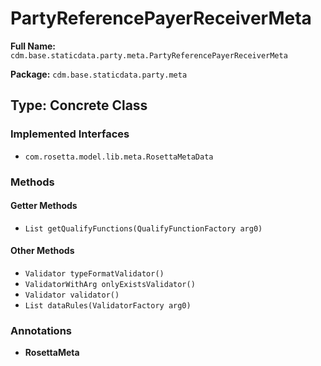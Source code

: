 # PartyReferencePayerReceiverMeta

**Full Name:** `cdm.base.staticdata.party.meta.PartyReferencePayerReceiverMeta`

**Package:** `cdm.base.staticdata.party.meta`

## Type: Concrete Class

### Implemented Interfaces

- `com.rosetta.model.lib.meta.RosettaMetaData`

### Methods

#### Getter Methods

- `List getQualifyFunctions(QualifyFunctionFactory arg0)`

#### Other Methods

- `Validator typeFormatValidator()`
- `ValidatorWithArg onlyExistsValidator()`
- `Validator validator()`
- `List dataRules(ValidatorFactory arg0)`

### Annotations

- **RosettaMeta**

